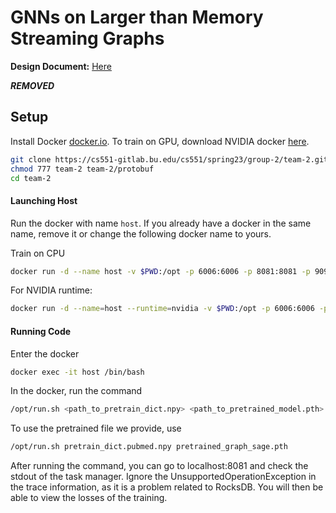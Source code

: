# GNNs on Larger than Memory Streaming Graphs

**Design Document:** [Here](DESIGN.md)

***REMOVED***

## Setup
Install Docker [docker.io](docker.io). To train on GPU, download NVIDIA docker [here](https://docs.nvidia.com/datacenter/cloud-native/container-toolkit/install-guide.html).

```bash
git clone https://cs551-gitlab.bu.edu/cs551/spring23/group-2/team-2.git
chmod 777 team-2 team-2/protobuf
cd team-2
```
#### Launching Host
Run the docker with name `host`. If you already have a docker in the same name, remove it or change the following docker name to yours.

Train on CPU
```bash
docker run -d --name host -v $PWD:/opt -p 6006:6006 -p 8081:8081 -p 9092:9092 captain0pool/streaming:deploy
```
For NVIDIA runtime:
```bash
docker run -d --name=host --runtime=nvidia -v $PWD:/opt -p 6006:6006 -p 8081:8081 -p 9092:9092 captain0pool/streaming:deploy
```

#### Running Code

Enter the docker

```bash
docker exec -it host /bin/bash
```

In the docker, run the command

```bash
/opt/run.sh <path_to_pretrain_dict.npy> <path_to_pretrained_model.pth>
```

To use the pretrained file we provide, use

```bash
/opt/run.sh pretrain_dict.pubmed.npy pretrained_graph_sage.pth

```


After running the command, you can go to localhost:8081 and check the stdout of the task manager. Ignore the UnsupportedOperationException in the trace information, as it is a problem related to RocksDB. You will then be able to view the losses of the training.